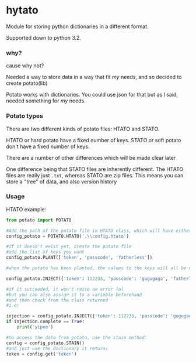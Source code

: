 # hytato
 Module for storing python dictionaries in a different format.

Supported down to python 3.2.

### why?
cause why not?

Needed a way to store data in a way that fit *my* needs, and so decided to create potato(lib) 

Potato works with dictionaries. You could use json for that but as I said, needed something for *my* needs.

### Potato types
There are two different kinds of potato files: HTATO and STATO.

HTATO or hard potato have a fixed number of keys.
STATO or soft potato don't have a fixed number of keys.

There are a number of other differences which will be made clear later

One difference being that STATO files are inherently different. The HTATO files are really just `.txt`, whereas STATO are zip files.
This means you can store a "tree" of data, and also version history

### Usage
HTATO example:
```py
from potato import POTATO

#Add the path of the potato file in HTATO class, which will have either the .htato or .stato file extension.
config_potato = POTATO.HTATO('.\\config.htato')

#if it doesn't exist yet, create the potato file
#add the list of keys you want
config_potato.PLANT(['token', 'passcode', 'fatherless'])

#when the potato has been planted, the values to the keys will all be none, so now add the data

config_potato.INJECT({'token': 112233, 'passcode': 'gugugaga', 'fatherless': True})

#if it succeeded, it won't raise an error lol
#but you can also assign it to a variable beforehand
#and then check from the class returned
#i.e:

injection = config_potato.INJECT({'token': 112233, 'passcode': 'gugugaga', 'fatherless': True})
if injection.complete == True:
    print('yipee')

#to access the data from potato, use the stain method:
config = config_potato.STAIN()
#and just use the dictionary it returns
token = config.get('token')
```
